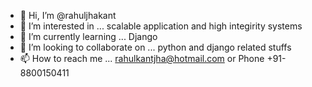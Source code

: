 - 👋 Hi, I’m @rahuljhakant
- 👀 I’m interested in ... scalable application and high integirity systems
- 🌱 I’m currently learning ... Django
- 💞️ I’m looking to collaborate on ... python and django related stuffs
- 📫 How to reach me ... rahulkantjha@hotmail.com or Phone +91-8800150411

<!---
rahuljhakant/rahuljhakant is a ✨ special ✨ repository because its `README.md` (this file) appears on your GitHub profile.
You can click the Preview link to take a look at your changes.
--->
